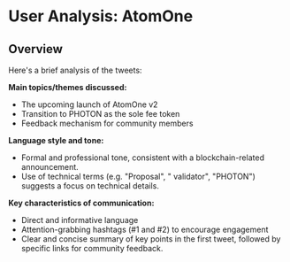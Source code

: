# User Analysis: AtomOne

## Overview

Here's a brief analysis of the tweets:

**Main topics/themes discussed:**

* The upcoming launch of AtomOne v2
* Transition to PHOTON as the sole fee token
* Feedback mechanism for community members

**Language style and tone:**

* Formal and professional tone, consistent with a blockchain-related announcement.
* Use of technical terms (e.g. "Proposal", " validator", "PHOTON") suggests a focus on technical details.

**Key characteristics of communication:**

* Direct and informative language
* Attention-grabbing hashtags (#1 and #2) to encourage engagement
* Clear and concise summary of key points in the first tweet, followed by specific links for community feedback.